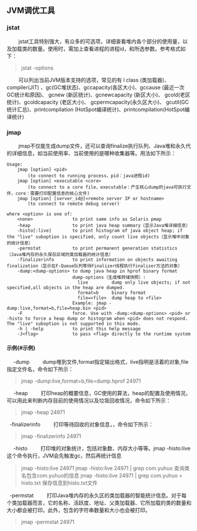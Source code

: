 ## JVM调优工具
### jstat
&nbsp;　　jstat工具特别强大，有众多的可选项，详细查看堆内各个部分的使用量，以及加载类的数量。使用时，需加上查看进程的进程id，和所选参数。参考格式如下：
> jstat -options 

&nbsp;　　可以列出当前JVM版本支持的选项，常见的有
l  class (类加载器)、compiler(JIT) 、gc(GC堆状态)、gccapacity(各区大小)、gccause (最近一次GC统计和原因)、 gcnew (新区统计)、gcnewcapacity (新区大小)、 gcold(老区统计)、gcoldcapacity (老区大小)、 gcpermcapacity(永久区大小)、 gcutil(GC统计汇总)、printcompilation (HotSpot编译统计)、printcompilation(HotSpot编译统计)


### jmap
&nbsp;　　jmap不仅能生成dump文件，还可以查询finalize执行队列、Java堆和永久代的详细信息，如当前使用率、当前使用的是哪种收集器等。用法如下所示：
```shell
Usage:
    jmap [option] <pid>
        (to connect to running process，pid：java进程id)
    jmap [option] <executable <core>
        (to connect to a core file，executable：产生核心dump的java可执行文件，core：需要打印配置信息的核心文件)
    jmap [option] [server_id@]<remote server IP or hostname>
        (to connect to remote debug server)

where <option> is one of:
    <none>               to print same info as Solaris pmap
    -heap                to print java heap summary（显示Java堆详细信息）
    -histo[:live]        to print histogram of java object heap; if the "live" suboption is specified, only count live objects（显示堆中对象的统计信息）
    -permstat            to print permanent generation statistics（Java堆内存的永久保存区域的类加载器的统计信息）
    -finalizerinfo       to print information on objects awaiting finalization（显示在F-Queue队列等待Finalizer线程执行finalizer方法的对象）
    -dump:<dump-options> to dump java heap in hprof binary format
                         dump-options（生成堆转储快照）:
                           live         dump only live objects; if not specified,all objects in the heap are dumped.
                           format=b     binary format
                           file=<file>  dump heap to <file>
                         Example: jmap -dump:live,format=b,file=heap.bin <pid>
    -F                   force. Use with -dump:<dump-options> <pid> or -histo to force a heap dump or histogram when <pid> does not respond. The "live" suboption is not supported in this mode.
    -h | -help           to print this help message
    -J<flag>             to pass <flag> directly to the runtime system
```
#### 示例{#示例}
&nbsp;　-dump
&nbsp;　　dump堆到文件,format指定输出格式，live指明是活着的对象,file指定文件名，命令如下所示：
>  jmap -dump:live,format=b,file=dump.hprof 24971

&nbsp;　-heap
&nbsp;　　打印heap的概要信息，GC使用的算法，heap的配置及使用情况，可以用此来判断内存目前的使用情况以及垃圾回收情况，命令如下所示：
> jmap -heap 24971

&nbsp;  -finalizerinfo
&nbsp;　　打印等待回收的对象信息，，命令如下所示：
> jmap -finalizerinfo 24971

&nbsp;　-histo
&nbsp;　　打印堆的对象统计，包括对象数、内存大小等等。jmap -histo:live 这个命令执行，JVM会先触发gc，然后再统计信息
> jmap -histo:live 24971
> jmap -histo:live 24971 | grep com.yuhuo 查询类名包含com.yuhuo的信息
> jmap -histo:live 24971 | grep com.yuhuo > histo.txt 保存信息到histo.txt文件

&nbsp;  -permstat
&nbsp;　　打印Java堆内存的永久区的类加载器的智能统计信息。对于每个类加载器而言，它的名称、活跃度、地址、父类加载器、它所加载的类的数量和大小都会被打印。此外，包含的字符串数量和大小也会被打印。
>  jmap -permstat 24971
